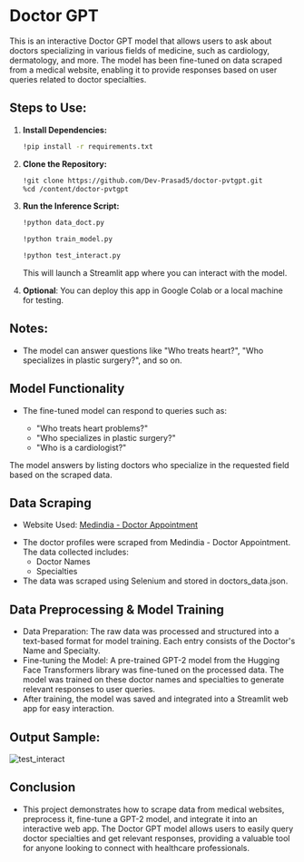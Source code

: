 # Doctor GPT

This is an interactive Doctor GPT model that allows users to ask about doctors specializing in various fields of medicine, such as cardiology, dermatology, and more. The model has been fine-tuned on data scraped from a medical website, enabling it to provide responses based on user queries related to doctor specialties.

## Steps to Use:

1. **Install Dependencies:**

   ```bash
   !pip install -r requirements.txt


2. **Clone the Repository:**

   ```bash
   !git clone https://github.com/Dev-Prasad5/doctor-pvtgpt.git
   %cd /content/doctor-pvtgpt
   ```

3. **Run the Inference Script:**
   ```bash
   !python data_doct.py
   ```

   ```bash
   !python train_model.py
   ```

   ```bash
   !python test_interact.py
   ```
   This will launch a Streamlit app where you can interact with the model.

4. **Optional**: You can deploy this app in Google Colab or a local machine for testing.

## Notes:
- The model can answer questions like "Who treats heart?", "Who specializes in plastic surgery?", and so on.

## Model Functionality

- The fine-tuned model can respond to queries such as:

    - "Who treats heart problems?"
    - "Who specializes in plastic surgery?"
    - "Who is a cardiologist?"

The model answers by listing doctors who specialize in the requested field based on the scraped data.

## Data Scraping
 * Website Used: [Medindia - Doctor Appointment]([https://website-name.com](https://www.medindia.net/doctor-appointment/tele-consultation.asp?category=Allopathy%20Doctors))

 - The doctor profiles were scraped from Medindia - Doctor Appointment. The data collected includes:
    - Doctor Names
    - Specialties
- The data was scraped using Selenium and stored in doctors_data.json.

## Data Preprocessing & Model Training
 * Data Preparation:
The raw data was processed and structured into a text-based format for model training. Each entry consists of the Doctor's Name and Specialty.
* Fine-tuning the Model:
A pre-trained GPT-2 model from the Hugging Face Transformers library was fine-tuned on the processed data. The model was trained on these doctor names and specialties to generate relevant responses to user queries.
* After training, the model was saved and integrated into a Streamlit web app for easy interaction.

## Output Sample:
![test_interact](https://github.com/user-attachments/assets/d9fb45e1-5dcd-48a6-b04f-4c180376612f)

## Conclusion
* This project demonstrates how to scrape data from medical websites, preprocess it, fine-tune a GPT-2 model, and integrate it into an interactive web app. The Doctor GPT model allows users to easily query doctor specialties and get relevant responses, providing a valuable tool for anyone looking to connect with healthcare professionals.

